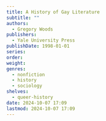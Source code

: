 ```yaml
---
title: A History of Gay Literature
subtitle: ""
authors:
  - Gregory Woods
publishers:
  - Yale University Press
publishDate: 1998-01-01
series: 
order: 
weight: 
genres:
  - nonfiction
  - history
  - sociology
shelves:
  - queer-history
date: 2024-10-07 17:09
lastmod: 2024-10-07 17:09
---
```

